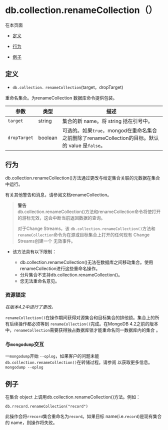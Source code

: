 # [ ](#)db.collection.renameCollection（）

[]()

在本页面

*   [定义](#definition)

*   [行为](#behaviors)

*   [例子](#examples)

## <span id="definition">定义</span>

*   `db.collection.` `renameCollection`(target，dropTarget)


重命名集合。为renameCollection 数据库命令提供包装。

| 参数         | 类型    | 描述                                                         |
| ------------ | ------- | ------------------------------------------------------------ |
| `target`     | string  | 集合的新 name。将 string 括在引号中。                        |
| `dropTarget` | boolean | 可选的。如果`true`，mongod在重命名集合之前删除了renameCollection的目标。默认的 value 是`false`。 |

## <span id="behaviors">行为</span>

db.collection.renameCollection()方法通过更改与给定集合关联的元数据在集合中运行。

有关其他警告和消息，请参阅文档renameCollection。

> **警告**<br />
> db.collection.renameCollection()方法和renameCollection命令将使打开的游标无效，这会中断当前返回数据的查询。
>
> 对于Change Streams，该 `db.collection.renameCollection()`方法和 `renameCollection`命令为在源或目标集合上打开的任何现有 Change Streams创建一个 无效事件。

*   该方法具有以下限制：

    *   db.collection.renameCollection()无法在数据库之间移动集合。使用renameCollection进行这些重命名操作。
    *   分片集合不支持db.collection.renameCollection()。
    *   您无法重命名意见。

### 资源锁定

*在版本4.2中进行了更改。*

`renameCollection()`在操作期间获得对源集合和目标集合的排他锁。集合上的所有后续操作都必须等到 `renameCollection()`完成。在MongoDB 4.2之前的版本中，`renameCollection`需要获得独占数据库锁才能重命名同一数据库内的集合 。

### 与`mongodump`交互

一`mongodump`开始 `--oplog`，如果客户的问题未能 `db.collection.renameCollection()`在转储过程。请参阅 以获取更多信息。`mongodump --oplog`

## <span id="examples">例子</span>

在集合 object 上调用db.collection.renameCollection()方法。例如：

    db.rrecord.renameCollection("record")

此操作会将`rrecord`集合重命名为`record`。如果目标 name(i.e.`record`)是现有集合的 name，则操作将失败。

